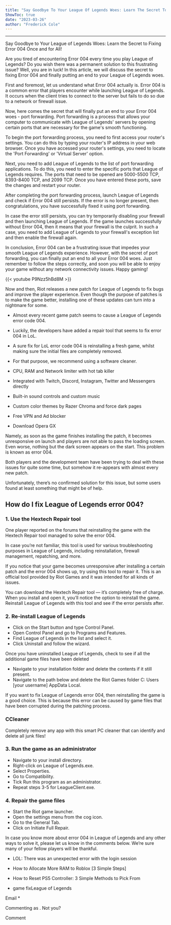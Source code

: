 ```yaml
---
title: "Say Goodbye To Your League Of Legends Woes: Learn The Secret To Fixing Error 004 Once And For All!"
ShowToc: true 
date: "2023-03-26"
author: "Frederick Cole"
---
```

*****
Say Goodbye to Your League of Legends Woes: Learn the Secret to Fixing Error 004 Once and for All!

Are you tired of encountering Error 004 every time you play League of Legends? Do you wish there was a permanent solution to this frustrating issue? Well, you are in luck! In this article, we will discuss the secret to fixing Error 004 and finally putting an end to your League of Legends woes.

First and foremost, let us understand what Error 004 actually is. Error 004 is a common error that players encounter while launching League of Legends. It occurs when the client tries to connect to the server but fails to do so due to a network or firewall issue.

Now, here comes the secret that will finally put an end to your Error 004 woes - port forwarding. Port forwarding is a process that allows your computer to communicate with League of Legends' servers by opening certain ports that are necessary for the game's smooth functioning.

To begin the port forwarding process, you need to first access your router's settings. You can do this by typing your router's IP address in your web browser. Once you have accessed your router's settings, you need to locate the 'Port Forwarding' or 'Virtual Server' option.

Next, you need to add League of Legends to the list of port forwarding applications. To do this, you need to enter the specific ports that League of Legends requires. The ports that need to be opened are 5000-5500 TCP, 8393-8400 TCP, and 2099 TCP. Once you have entered these ports, save the changes and restart your router.

After completing the port forwarding process, launch League of Legends and check if Error 004 still persists. If the error is no longer present, then congratulations, you have successfully fixed it using port forwarding.

In case the error still persists, you can try temporarily disabling your firewall and then launching League of Legends. If the game launches successfully without Error 004, then it means that your firewall is the culprit. In such a case, you need to add League of Legends to your firewall's exception list and then enable the firewall again.

In conclusion, Error 004 can be a frustrating issue that impedes your smooth League of Legends experience. However, with the secret of port forwarding, you can finally put an end to all your Error 004 woes. Just remember to follow the steps correctly, and soon you will be able to enjoy your game without any network connectivity issues. Happy gaming!

{{< youtube P9Nzz5hBd8M >}} 



Now and then, Riot releases a new patch for League of Legends to fix bugs and improve the player experience. Even though the purpose of patches is to make the game better, installing one of these updates can turn into a nightmare for some.
 
- Almost every recent game patch seems to cause a League of Legends error code 004.
 - Luckily, the developers have added a repair tool that seems to fix error 004 in LoL.
 - A sure fix for LoL error code 004 is reinstalling a fresh game, whilst making sure the initial files are completely removed.
 - For that purpose, we recommend using a software cleaner.

 
- CPU, RAM and Network limiter with hot tab killer
 - Integrated with Twitch, Discord, Instagram, Twitter and Messengers directly
 - Built-in sound controls and custom music
 - Custom color themes by Razer Chroma and force dark pages
 - Free VPN and Ad blocker
 - Download Opera GX

 
Namely, as soon as the game finishes installing the patch, it becomes unresponsive on launch and players are not able to pass the loading screen. Even worse, nothing but the dark screen appears on the start. This problem is known as error 004.
 
Both players and the development team have been trying to deal with these issues for quite some time, but somehow it re-appears with almost every new patch. 
 
Unfortunately, there’s no confirmed solution for this issue, but some users found at least something that might be of help.
 
## How do I fix League of Legends error 004?
 
### 1. Use the Hextech Repair tool
 
One player reported on the forums that reinstalling the game with the Hextech Repair tool managed to solve the error 004. 
 
In case you’re not familiar, this tool is used for various troubleshooting purposes in League of Legends, including reinstallation, firewall management, repatching, and more.
 
If you notice that your game becomes unresponsive after installing a certain patch and the error 004 shows up, try using this tool to repair it. This is an official tool provided by Riot Games and it was intended for all kinds of issues.
 
You can download the Hextech Repair tool — it’s completely free of charge. When you install and open it, you’ll notice the option to reinstall the game. Reinstall League of Legends with this tool and see if the error persists after.
 
### 2. Re-install League of Legends
 
- Click on the Start button and type Control Panel.
 - Open Control Panel and go to Programs and Features.
 - Find League of Legends in the list and select it.
 - Click Uninstall and follow the wizard.

 
Once you have uninstalled League of Legends, check to see if all the additional game files have been deleted
 
- Navigate to your installation folder and delete the contents if it still present.
 - Navigate to the path below and delete the Riot Games folder C: Users [your username] AppData Local.

 
If you want to fix League of Legends error 004, then reinstalling the game is a good choice. This is because this error can be caused by game files that have been corrupted during the patching process.
 
###  CCleaner 
 
  Completely remove any app with this smart PC cleaner that can identify and delete all junk files!  
 
### 3. Run the game as an administrator
 
- Navigate to your install directory.
 - Right-click on League of Legends.exe.
 - Select Properties.
 - Go to Compatibility.
 - Tick Run this program as an administrator.
 - Repeat steps 3-5 for LeagueClient.exe.

 
### 4. Repair the game files
 
- Start the Riot game launcher.
 - Open the settings menu from the cog icon.
 - Go to the General Tab.
 - Click on Initiate Full Repair.

 
In case you know more about error 004 in League of Legends and any other ways to solve it, please let us know in the comments below. We’re sure many of your fellow players will be thankful.
 
- LOL: There was an unexpected error with the login session
 - How to Allocate More RAM to Roblox [3 Simple Steps]
 - How to Reset PS5 Controller: 3 Simple Methods to Pick From

 

 
- game fixLeague of Legends

 
Email * 
 

Commenting as .
Not you?

 
Comment 





